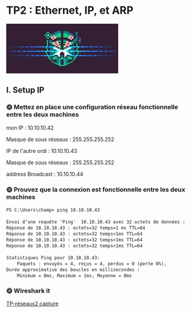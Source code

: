 # TP2 : Ethernet, IP, et ARP

![Alt text](image.png)

## I. Setup IP

### 🌞 Mettez en place une configuration réseau fonctionnelle entre les deux machines

mon IP : 10.10.10.42

Masque de sous réseaux :  255.255.255.252

IP de l'autre ordi : 10.10.10.43

Masque de sous réseaux :  255.255.255.252

address Broadcast : 10.10.10.44

### 🌞 Prouvez que la connexion est fonctionnelle entre les deux machines

````
PS C:\Users\champ> ping 10.10.10.43

Envoi d’une requête 'Ping'  10.10.10.43 avec 32 octets de données :
Réponse de 10.10.10.43 : octets=32 temps=1 ms TTL=64
Réponse de 10.10.10.43 : octets=32 temps<1ms TTL=64
Réponse de 10.10.10.43 : octets=32 temps<1ms TTL=64
Réponse de 10.10.10.43 : octets=32 temps<1ms TTL=64

Statistiques Ping pour 10.10.10.43:
    Paquets : envoyés = 4, reçus = 4, perdus = 0 (perte 0%),
Durée approximative des boucles en millisecondes :
    Minimum = 0ms, Maximum = 1ms, Moyenne = 0ms
````

### 🌞 Wireshark it
 [TP-réseaux2 capture](./pcapng)


